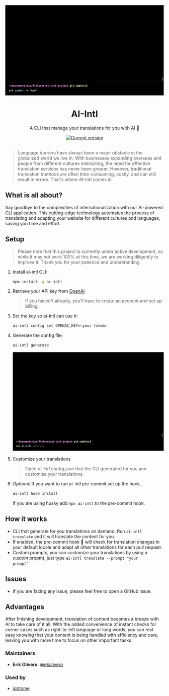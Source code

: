 <div align="center">
  <div>
    <img src=".github/show.gif" alt="AI Commits"/>
    <h1 align="center">AI-Intl</h1>
  </div>
	<p>A CLI that manage your translations for you with AI 🚀</p>
	<a href="https://www.npmjs.com/package/ai-intl"><img src="https://img.shields.io/npm/v/ai-intl" alt="Current version"></a>
</div>

</br>

> Language barriers have always been a major obstacle in the globalized world we live in. With businesses expanding overseas and people from different cultures interacting, the need for effective translation services has never been greater. However, traditional translation methods are often time-consuming, costly, and can still result in errors. That's where AI-Intl comes in

## What is all about?

Say goodbye to the complexities of internationalization with our AI-powered CLI application. This cutting-edge technology automates the process of translating and adapting your website for different cultures and languages, saving you time and effort.

## Setup

> Please note that this project is currently under active development, so while it may not work 100% at this time, we are working diligently to improve it. Thank you for your patience and understanding.

1. Install ai-intl CLI:

   ```sh
   npm install -g ai-intl
   ```

2. Retrieve your API key from [OpenAI](https://platform.openai.com/account/api-keys)

   > If you haven't already, you'll have to create an account and set up billing.

3. Set the key so ai-intl can use it:

   ```sh
   ai-intl config set OPENAI_KEY=<your token>
   ```

4. Generate the config file:

   ```sh
   ai-intl generate
   ```

   ![ai-intl generate cli](.github/cli-demo.gif "ai-intl generate cli")

5. Customize your translations

   > Open _ai-intl.config.json_ that the CLI generated for you and customize your translations.

6. _Optional_ if you want to run ai-intl pre-commit set up the hook.

   ```sh
   ai-intl hook install
   ```

   If you are using husky add <code>npx ai-intl</code> to the pre-commit hook.

## How it works

- CLI that generate for you translations on demand. Run <code>ai-intl translate</code> and it will translate the content for you.
- If enabled, the pre-commit hook 🚀 will check for translation changes in your default locale and adapt all other translations for each pull request.
- Custom prompts, you can customize your translations by using a _custom_ propmt, just type <code>ai-intl translate --prompt "your prompt" </code>

## Issues

- If you are facing any issue, please feel free to open a GitHub issue.

## Advantages

After finishing development, translation of content becomes a breeze with AI to take care of it all. With the added convenience of instant checks for corner cases such as right-to-left language or long words, you can rest easy knowing that your content is being handled with efficiency and care, leaving you with more time to focus on other important tasks

### Maintainers

- **Erik Olivero**: [@ekolivero](https://github.com/erik18xk)

### Used by

- [jobtome](us.p3.jobtome.com)
